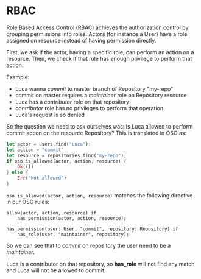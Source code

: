 # RBAC

Role Based Access Control (RBAC) achieves the authorization control by grouping permissions into roles. 
Actors (for instance a User) have a role assigned on resource instead of having permission directly. 

First, we ask if the actor, having a specific role, can perform an action on a resource. Then, we check if that role has enough privilege to perform that action.


Example:

- Luca wanna *commit* to master branch of Repository "my-repo"
- commit on master requires a *maintainer* role on Repository resource
- Luca has a *contributor* role on that repository
- *contributor* role has no privileges to perform that operation
- Luca's request is so denied

So the question we need to ask ourselves was:
Is Luca allowed to perform commit action on the resource Repository? 
This is translated in OSO as:

```rust
let actor = users.find("Luca");
let action = "commit"
let resource = repositories.find("my-repo");
if oso.is_allowed(actor, action, resource) {
    Ok(())
} else {
    Err("Not allowed")
}
```

`oso.is_allowed(actor, action, resource)` matches the following directive in our OSO rules:

```
allow(actor, action, resource) if
	has_permission(actor, action, resource);

has_permission(user: User, "commit", repository: Repository) if
	has_role(user, "maintainer", repository);
```

So we can see that to *commit* on repository the user need to be a *maintainer*.

Luca is a contributor on that repository, so **has_role** will not find any match and Luca will not be allowed to commit.
